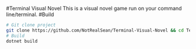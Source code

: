 #Terminal Visual Novel
This is a visual novel game run on your command line/terminal.
#Build
```bash
# Git clone project
git clone https://github.com/NotRealSean/Terminal-Visual-Novel && cd Terminal-Visual-Novel
# Build
dotnet build
```
